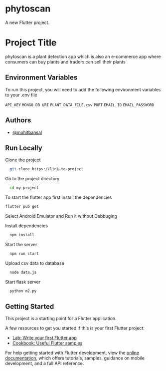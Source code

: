# phytoscan

A new Flutter project.

# Project Title
 phytoscan is a plant detection app which is also an e-commerce app where consumers can buy plants and traders can sell their plants
## Environment Variables

To run this project, you will need to add the following environment variables to your .env file

`API_KEY`
`MONGO DB URI`
`PLANT_DATA_FILE.csv`
`PORT`
`EMAIL_ID`
`EMAIL_PASSWORD`


## Authors

- [@mohitbansal]([https://www.github.com/bansalmohit123](https://github.com/bansalmohit123))


## Run Locally

Clone the project

```bash
  git clone https://link-to-project
```

Go to the project directory

```bash
  cd my-project
```

To start the flutter app first install the dependencies
```bash
flutter pub get
```
Select Android Emulator and Run it without Debbuging

Install dependencies
```bash
  npm install
```
Start the server
```bash
  npm run start
```
Upload csv data to database
```bash
  node data.js
```
Start flask server
```tf
  python m2.py
```



## Getting Started

This project is a starting point for a Flutter application.

A few resources to get you started if this is your first Flutter project:

- [Lab: Write your first Flutter app](https://docs.flutter.dev/get-started/codelab)
- [Cookbook: Useful Flutter samples](https://docs.flutter.dev/cookbook)

For help getting started with Flutter development, view the
[online documentation](https://docs.flutter.dev/), which offers tutorials,
samples, guidance on mobile development, and a full API reference.
